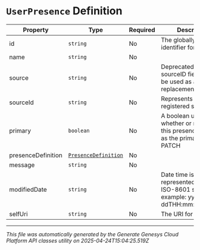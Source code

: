 # `UserPresence` Definition

| Property | Type | Required | Description |
|----------|------|----------|-------------|
| id | `string` | No | The globally unique identifier for the object. |
| name | `string` | No |  |
| source | `string` | No | Deprecated - The sourceID field should be used as a replacement. |
| sourceId | `string` | No | Represents the ID of a registered source |
| primary | `boolean` | No | A boolean used to tell whether or not to set this presence source as the primary on a PATCH |
| presenceDefinition | [`PresenceDefinition`](presencedefinition-definition.md) | No |  |
| message | `string` | No |  |
| modifiedDate | `string` | No | Date time is represented as an ISO-8601 string. For example: yyyy-MM-ddTHH:mm:ss[.mmm]Z |
| selfUri | `string` | No | The URI for this object |

---

*This file was automatically generated by the Generate Genesys Cloud Platform API classes utility on 2025-04-24T15:04:25.519Z*